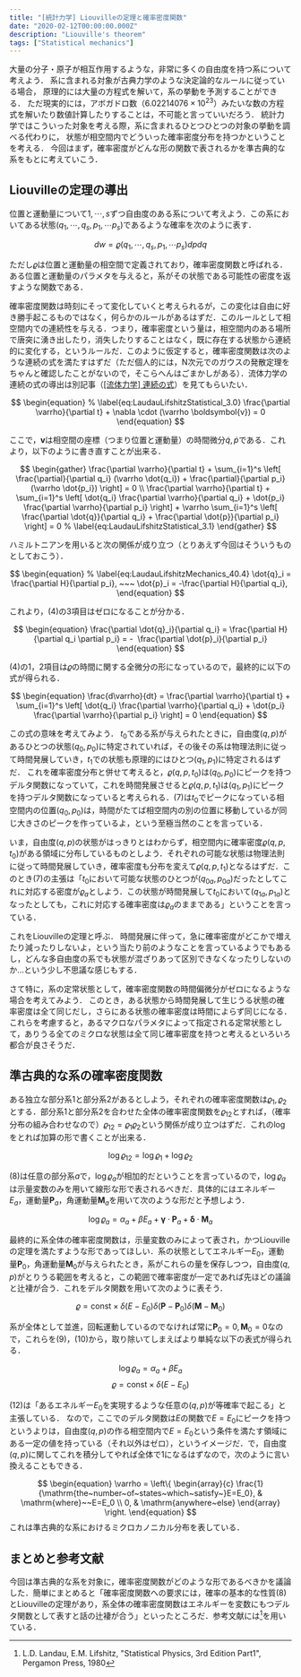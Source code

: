 ```yaml
---
title: "[統計力学] Liouvilleの定理と確率密度関数"
date: "2020-02-12T00:00:00.000Z"
description: "Liouville's theorem"
tags: ["Statistical mechanics"]
---
```


大量の分子・原子が相互作用するような，非常に多くの自由度を持つ系について考えよう．
系に含まれる対象が古典力学のような決定論的なルールに従っている場合，
原理的には大量の方程式を解いて，系の挙動を予測することができる．
ただ現実的には，アボガドロ数（$6.02214076 \times 10^{23}$）みたいな数の方程式を解いたり数値計算したりすることは，不可能と言っていいだろう．
統計力学ではこういった対象を考える際，系に含まれるひとつひとつの対象の挙動を調べる代わりに，
状態が相空間内でどういった確率密度分布を持つかということを考える．
今回はまず，確率密度がどんな形の関数で表されるかを準古典的な系をもとに考えていこう．

## Liouvilleの定理の導出

位置と運動量について$1, \cdots, s$ずつ自由度のある系について考えよう．この系においてある状態$(q_1, \cdots, q_s, p_1, \cdots p_s)$であるような確率を次のように表す．

$$
\begin{equation}
% \label{eq:LaudauLifshitzStatistical_1.3}
dw = \varrho (q_1, \cdots, q_s, p_1, \cdots p_s) dp dq 
\end{equation}
$$

ただし$\varrho$は位置と運動量の相空間で定義されており，確率密度関数と呼ばれる．ある位置と運動量のパラメタを与えると，系がその状態である可能性の密度を返すような関数である．

確率密度関数は時刻にそって変化していくと考えられるが，この変化は自由に好き勝手起こるものではなく，何らかのルールがあるはずだ．このルールとして相空間内での連続性を与える．つまり，確率密度という量は，相空間内のある場所で唐突に湧き出したり，消失したりすることはなく，既に存在する状態から連続的に変化する，というルールだ．このように仮定すると，確率密度関数は次のような連続の式を満たすはずだ（ただ個人的には，N次元でのガウスの発散定理をちゃんと確認したことがないので，そこらへんはごまかしがある）．流体力学の連続の式の導出は別記事（[[流体力学] 連続の式](https://kanamesasaki.github.io/blog/20191121-continuity/)）を見てもらいたい．

$$
\begin{equation}
% \label{eq:LaudauLifshitzStatistical_3.0}
\frac{\partial \varrho}{\partial t} + \nabla \cdot (\varrho \boldsymbol{v}) = 0
\end{equation}
$$

ここで，$\boldsymbol{v}$は相空間の座標（つまり位置と運動量）の時間微分$\dot{q}, \dot{p}$である．これより，以下のように書き直すことが出来る．

$$
\begin{gather}
\frac{\partial \varrho}{\partial t} + \sum_{i=1}^s \left[ \frac{\partial}{\partial q_i} (\varrho \dot{q_i}) + \frac{\partial}{\partial p_i} (\varrho \dot{p_i}) \right] = 0 \\
\frac{\partial \varrho}{\partial t} + \sum_{i=1}^s \left[ \dot{q_i} \frac{\partial \varrho}{\partial q_i} + \dot{p_i} \frac{\partial \varrho}{\partial p_i} \right] + \varrho \sum_{i=1}^s \left[ \frac{\partial \dot{q}}{\partial q_i} + \frac{\partial \dot{p}}{\partial p_i} \right] = 0
% \label{eq:LaudauLifshitzStatistical_3.1}
\end{gather}
$$

ハミルトニアンを用いると次の関係が成り立つ（とりあえず今回はそういうものとしておこう）．

$$
\begin{equation}
% \label{eq:LaudauLifshitzMechanics_40.4}
\dot{q}_i = \frac{\partial H}{\partial p_i}, ~~~ \dot{p}_i = -\frac{\partial H}{\partial q_i}, 
\end{equation}
$$

これより，(4)の3項目はゼロになることが分かる．

$$
\begin{equation}
\frac{\partial \dot{q}_i}{\partial q_i} = \frac{\partial H}{\partial q_i \partial p_i} = -  \frac{\partial \dot{p}_i}{\partial p_i}
\end{equation}
$$

(4)の1，2項目は$\varrho$の時間に関する全微分の形になっているので，最終的に以下の式が得られる．

$$
\begin{equation}
\frac{d\varrho}{dt} = \frac{\partial \varrho}{\partial t} + \sum_{i=1}^s \left[ \dot{q_i} \frac{\partial \varrho}{\partial q_i} + \dot{p_i} \frac{\partial \varrho}{\partial p_i} \right] = 0
\end{equation}
$$

この式の意味を考えてみよう．
$t_0$である系が与えられたときに，自由度$(q, p)$があるひとつの状態$(q_0, p_0)$に特定されていれば，その後その系は物理法則に従って時間発展していき，$t_1$での状態も原理的にはひとつ$(q_1, p_1)$に特定されるはずだ．
これを確率密度分布と併せて考えると，$\varrho(q, p, t_0)$は$(q_0, p_0)$にピークを持つデルタ関数になっていて，これを時間発展させると$\varrho(q, p, t_1)$は$(q_1, p_1)$にピークを持つデルタ関数になっていると考えられる．(7)は$t_0$でピークになっている相空間内の位置$(q_0, p_0)$は，時間がたてば相空間内の別の位置に移動しているが同じ大きさのピークを作っているよ，という至極当然のことを言っている．

いま，自由度$(q, p)$の状態がはっきりとはわからず，相空間内に確率密度$\varrho(q, p, t_0)$がある領域に分布しているものとしよう．それぞれの可能な状態は物理法則に従って時間発展していき，確率密度も分布を変えて$\varrho(q, p, t_1)$となるはずだ．このとき(7)の主張は「$t_0$において可能な状態のひとつが$(q_{0a}, p_{0a})$だったとしてこれに対応する密度が$\varrho_a$としよう．この状態が時間発展して$t_0$において$(q_{1a}, p_{1a})$となったとしても，これに対応する確率密度は$\varrho_a$のままである」ということを言っている．

これをLiouvilleの定理と呼ぶ．
時間発展に伴って，急に確率密度がどこかで増えたり減ったりしないよ，という当たり前のようなことを言っているようでもあるし，どんな多自由度の系でも状態が混ざりあって区別できなくなったりしないのか...という少し不思議な感じもする．

さて特に，系の定常状態として，確率密度関数の時間偏微分がゼロになるような場合を考えてみよう．
このとき，ある状態から時間発展して生じうる状態の確率密度は全て同じだし，さらにある状態の確率密度は時間によらず同じになる．これらを考慮すると，あるマクロなパラメタによって指定される定常状態として，ありうる全てのミクロな状態は全て同じ確率密度を持つと考えるといろいろ都合が良さそうだ．


## 準古典的な系の確率密度関数

ある独立な部分系1と部分系2があるとしよう，それぞれの確率密度関数は$\varrho_{1},  \varrho_{2}$とする．部分系1と部分系2を合わせた全体の確率密度関数を$\varrho_{12}$とすれば，（確率分布の組み合わせなので）$\varrho_{12} = \varrho_{1} \varrho_{2}$という関係が成り立つはずだ．これの$\log$をとれば加算の形で書くことが出来る．

$$
\begin{equation}
% \label{eq:LaudauLifshitzStatistical_4.1}
\log \varrho_{12} = \log \varrho_{1} + \log \varrho_{2}
\end{equation}
$$

(8)は任意の部分系$a$で，$\log \varrho_a$が相加的だということを言っているので，$\log \varrho_a$は示量変数のみを用いて線形な形で表されるべきだ．具体的にはエネルギー$E_a$，運動量$\boldsymbol{P}_a$，角運動量$\boldsymbol{M}_a$を用いて次のような形だと予想しよう．

$$
\begin{equation}
% \label{eq:LaudauLifshitzStatistical_4.2}
\log \varrho_{a} = \alpha_a + \beta E_a + \boldsymbol{\gamma} \cdot \boldsymbol{P}_a + \boldsymbol{\delta} \cdot \boldsymbol{M}_a
\end{equation}
$$

最終的に系全体の確率密度関数は，示量変数のみによって表され，かつLiouvilleの定理を満たすような形であってほしい．系の状態としてエネルギー$E_0$，運動量$\boldsymbol{P}_0$，角運動量$\boldsymbol{M}_0$が与えられたとき，系がこれらの量を保存しつつ，自由度$(q, p)$がとりうる範囲を考えると，この範囲で確率密度が一定であれば先ほどの議論と辻褄が合う．これをデルタ関数を用いて次のように表そう．

$$
\begin{equation}
% \label{eq:LaudauLifshitzStatistical_4.4}
\varrho = \mathrm{const} \times \delta(E-E_0) \delta(\boldsymbol{P}-\boldsymbol{P}_0) \delta(\boldsymbol{M}-\boldsymbol{M}_0)
\end{equation}
$$

系が全体として並進，回転運動しているのでなければ常に$\boldsymbol{P}_0=0, \boldsymbol{M}_0=0$なので，これらを(9)，(10)から，取り除いてしまえばより単純な以下の表式が得られる．

$$
\begin{equation}
% \label{eq:LaudauLifshitzStatistical_4.5}
\log \varrho_{a} = \alpha_a + \beta E_a
\end{equation}
$$
$$
\begin{equation}
% \label{eq:LaudauLifshitzStatistical_4.6}
\varrho = \mathrm{const} \times \delta(E-E_0) 
\end{equation}
$$

(12)は「あるエネルギー$E_0$を実現するような任意の$(q, p)$が等確率で起こる」と主張している．
なので，ここでのデルタ関数は$E$の関数で$E=E_0$にピークを持つというよりは，自由度$(q, p)$の作る相空間内で$E=E_0$という条件を満たす領域にある一定の値を持っている（それ以外はゼロ），というイメージだ．で，自由度$(q, p)$に関してこれを積分してやれば全体で1になるはずなので，次のように言い換えることもできる．

$$
\begin{equation}
\varrho = \left\{
\begin{array}{c} 
\frac{1}{\mathrm{the~number~of~states~which~satisfy~}E=E_0}, & \mathrm{where}~~E=E_0 \\
0, & \mathrm{anywhere~else}
\end{array} \right.
\end{equation}
$$
これは準古典的な系におけるミクロカノニカル分布を表している．

## まとめと参考文献

今回は準古典的な系を対象に，確率密度関数がどのような形であるべきかを議論した．簡単にまとめると「確率密度関数への要求には，確率の基本的な性質(8)とLiouvilleの定理があり，系全体の確率密度関数はエネルギーを変数にもつデルタ関数として表すと話の辻褄が合う」といったところだ．参考文献には[^1]を用いている．

[^1]: L.D. Landau, E.M. Lifshitz, "Statistical Physics, 3rd Edition Part1", Pergamon Press, 1980